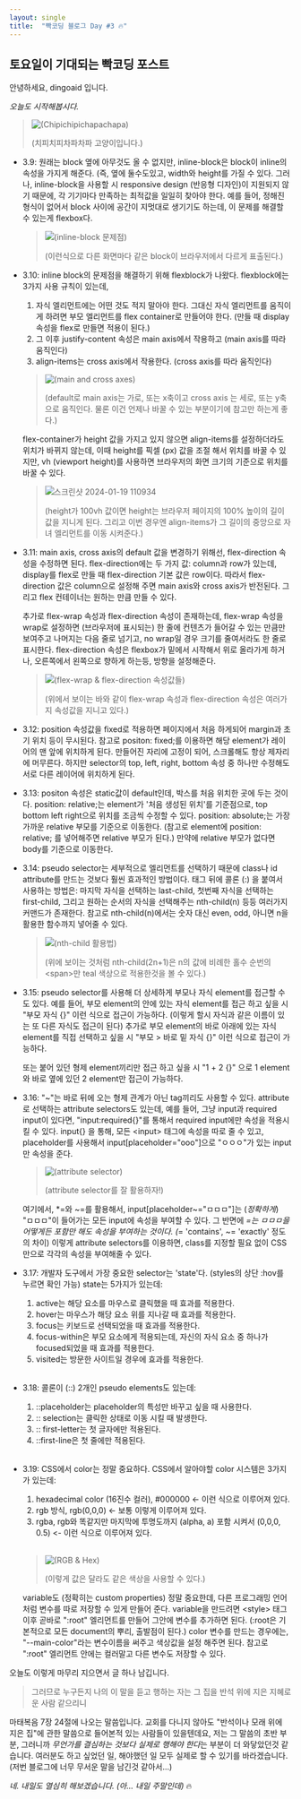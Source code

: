 ```yaml
---
layout: single
title:  "빡코딩 블로그 Day #3 🔥"
---
```


## 토요일이 기대되는 빡코딩 포스트

안녕하세요, dingoaid 입니다.

*오늘도 시작해봅시다.*

> ![(Chipichipichapachapa)](https://github.com/dingoaid/dingoaid.github.io/assets/107102476/c4185d17-afb1-4435-a9dc-03da78435576)
>
> (치피치피차파차파 고양이입니다.)

- 3.9: 원래는 block 옆에 아무것도 올 수 없지만, inline-block은 block이 inline의 속성을 가지게 해준다. (즉, 옆에 둘수도있고, width와 height를 가질 수 있다. 그러나, inline-block을 사용할 시 responsive design (반응형 디자인)이 지원되지 않기 때문에, 각 기기마다 만족하는 최적값을 일일히 찾아야 한다. 예를 들어, 정해진 형식이 없어서 block 사이에 공간이 지멋대로 생기기도 하는데, 이 문제를 해결할 수 있는게 flexbox다.

  > ![(inline-block 문제점)](https://github.com/dingoaid/dingoaid.github.io/assets/107102476/516cdd45-954d-49e1-9ca8-f9f4caf55bbc)
  >
  > (이런식으로 다른 화면마다 같은 block이 브라우저에서 다르게 표출된다.)

- 3.10: inline block의 문제점을 해결하기 위해 flexblock가 나왔다. flexblock에는 3가지 사용 규칙이 있는데,
    1. 자식 엘리먼트에는 어떤 것도 적지 말아야 한다. 그대신 자식 엘리먼트를 움직이게 하려면 부모 엘리먼트를 flex container로 만들어야 한다. (만들 때 display 속성을 flex로 만들면 적용이 된다.)
    2. 그 이후 justify-content 속성은 main axis에서 작용하고 (main axis를 따라 움직인다)
    3. align-items는 cross axis에서 작용한다. (cross axis를 따라 움직인다)

  >![(main and cross axes)](https://github.com/dingoaid/dingoaid.github.io/assets/107102476/a38dbf4f-5a10-48c3-a1b0-4f9cb8f3013e)
  >
  >(default로 main axis는 가로, 또는 x축이고 cross axis 는 세로, 또는 y축으로 움직인다. 물론 이건 언제나 바꿀 수 있는 부분이기에 참고만 하는게 좋다.)

  flex-container가 height 값을 가지고 있지 않으면 align-items를 설정하더라도 위치가 바뀌지 않는데, 이때 height를 픽셀 (px) 값을 조절 해서 위치를 바꿀 수 있지만, vh (viewport height)를 사용하면 브라우저의 화면 크기의 기준으로 위치를 바꿀 수 있다.

  >![스크린샷 2024-01-19 110934](https://github.com/dingoaid/dingoaid.github.io/assets/107102476/e00a6c1f-2f02-48c6-9aa2-d90353f264a0)
  >
  >(height가 100vh 값이면 height는 브라우저 페이지의 100% 높이의 길이 값을 지니게 된다. 그리고 이번 경우엔 align-items가 그 길이의 중앙으로 자녀 엘리먼트를 이동 시켜준다.)

- 3.11: main axis, cross axis의 default 값을 변경하기 위해선, flex-direction 속성을 수정하면 된다. flex-direction에는 두 가지 값: column과 row가 있는데, display를 flex로 만들 때 flex-direction 기본 값은 row이다. 따라서 flex-direction 값은 column으로 설정해 주면 main axis와 cross axis가 반전된다. 그리고 flex 컨테이너는 원하는 만큼 만들 수 있다.
  
  추가로 flex-wrap 속성과 flex-direction 속성이 존재하는데, flex-wrap 속성을 wrap로 설정하면 (브라우저에 표시되는) 한 줄에 컨텐츠가 들어갈 수 있는 만큼만 보여주고 나머지는 다음 줄로 넘기고, no wrap일 경우 크기를 줄여서라도 한 줄로 표시한다. flex-direction 속성은 flexbox가 밑에서 시작해서 위로 올라가게 하거나, 오른쪽에서 왼쪽으로 향하게 하는등, 방향을 설정해준다.

  >![(flex-wrap & flex-direction 속성값들)](https://github.com/dingoaid/dingoaid.github.io/assets/107102476/0307ba1a-568d-435c-9756-486889e2413c)
  >
  >(위에서 보이는 바와 같이 flex-wrap 속성과 flex-direction 속성은 여러가지 속성값을 지니고 있다.)

- 3.12: position 속성값을 fixed로 적용하면 페이지에서 처음 하게되어 margin과 초기 위치 등이 무시된다. 참고로 positon: fixed;를 이용하면 해당 element가 레이어의 맨 앞에 위치하게 된다. 만들어진 자리에 고정이 되어, 스크롤해도 항상 제자리에 머무른다. 하지만 selector의 top, left, right, bottom 속성 중 하나만 수정해도 서로 다른 레이어에 위치하게 된다.

- 3.13: positon 속성은 static값이 default인데, 박스를 처음 위치한 곳에 두는 것이다. position: relative;는 element가 '처음 생성된 위치'를 기준점으로, top bottom left right으로 위치를 조금씩 수정할 수 있다. position: absolute;는 가장 가까운 relative 부모를 기준으로 이동한다. (참고로 element에 position: relative; 를 넣어해주면 relative 부모가 된다.) 만약에 relative 부모가 없다면 body를 기준으로 이동한다.

- 3.14: pseudo selector는 세부적으로 엘리먼트를 선택하기 때문에 class나 id attribute를 만드는 것보다 훨씬 효과적인 방법이다. 태그 뒤에 콜론 (:) 을 붙여서 사용하는 방법은: 마지막 자식을 선택하는 last-child, 첫번째 자식을 선택하는 first-child, 그리고 원하는 순서의 자식을 선택해주는 nth-child(n) 등등 여러가지 커맨드가 존재한다. 참고로 nth-child(n)에서는 숫자 대신 even, odd, 아니면 n을 활용한 함수까지 넣어줄 수 있다.
  
  >![(nth-child 활용법)](https://github.com/dingoaid/dingoaid.github.io/assets/107102476/bd9ee30d-a118-438c-bb6a-c1188812f7a7)
  >
  >(위에 보이는 것처럼 nth-child(2n+1)은 n의 값에 비례한 홀수 순번의 \<span\>만 teal 색상으로 적용한것을 볼 수 있다.)

- 3.15: pseudo selector를 사용해 더 상세하게 부모나 자식 element를 접근할 수도 있다. 예를 들어, 부모 element의 안에 있는 자식 element를 접근 하고 싶을 시 "부모 자식 {}" 이런 식으로 접근이 가능하다. (이렇게 할시 자식과 같은 이름이 있는 또 다른 자식도 접근이 된다) 추가로 부모 element의 바로 아래에 있는 자식 element를 직접 선택하고 싶을 시 "부모 > 바로 밑 자식 {}" 이런 식으로 접근이 가능하다.

  또는 붙어 있던 형제 element끼리만 접근 하고 싶을 시 "1 + 2 {}" 으로 1 element와 바로 옆에 있던 2 element만 접근이 가능하다.

- 3.16: "~"는 바로 뒤에 오는 형제 관계가 아닌 tag끼리도 사용할 수 있다. attribute로 선택하는 attribute selectors도 있는데, 예를 들어, 그냥 input과 required input이 있다면, "input:required{}"를 통해서 required input에만 속성을 적용시킬 수 있다. input{} 을 통해, 모든 \<input\> 태그에 속성을 따로 줄 수 있고, placeholder를 사용해서 input[placeholder="ooo"]으로 "ㅇㅇㅇ"가 있는 input만 속성을 준다.
   
  >![(attribute selector)](https://github.com/dingoaid/dingoaid.github.io/assets/107102476/81dccd0e-93e5-4e7d-80ac-fa698eb0a380)
  >
  >(attribute selector를 잘 활용하자!)

  여기에서, *=와 \~=를 활용해서, input[placeholder~="ㅁㅁㅁ"]는 (*정확하게*) "ㅁㅁㅁ"이 들어가는 모든 input에 속성을 부여할 수 있다.
그 반면에 *=는 ㅁㅁㅁ을 어떻게든 포함만 해도 속성을 부여하는 것이다. (*= 'contains', ~= 'exactly' 정도의 차이) 이렇게 attribute selectors를 이용하면, class를 지정할 필요 없이 CSS만으로 각각의 속성을 부여해줄 수 있다.

- 3.17: 개발자 도구에서 가장 중요한 selector는 'state'다. (styles의 상단 :hov를 누르면 확인 가능) state는 5가지가 있는데:
  1. active는 해당 요소를 마우스로 클릭했을 때 효과를 적용한다.
  2. hover는 마우스가 해당 요소 위를 지나갈 때 효과를 적용한다.
  3. focus는 키보드로 선택되었을 때 효과를 적용한다.
  4. focus-within은 부모 요소에게 적용되는데, 자신의 자식 요소 중 하나가 focused되었을 때 효과를 적용한다.
  5. visited는 방문한 사이트일 경우에 효과를 적용한다.
   <br/>
   
- 3.18: 콜론이 (::) 2개인 pseudo elements도 있는데:
  1. ::placeholder는 placeholder의 특성만 바꾸고 싶을 때 사용한다.
  2. :: selection는 클릭한 상태로 이동 시킬 때 발생한다.
  3. :: first-letter는 첫 글자에만 적용된다.
  4. ::first-line은 첫 줄에만 적용된다.
   <br/>
   
-  3.19: CSS에서 color는 정말 중요하다. CSS에서 알아야할 color 시스템은 3가지가 있는데:
    1. hexadecimal color (16진수 컬러), #000000 <- 이런 식으로 이루어져 있다.
    2. rgb 방식, rgb(0,0,0) <- 보통 이렇게 이루어져 있다.
    3. rgba, rgb와 똑같지만 마지막에 투명도까지 (alpha, a) 포함 시켜서 (0,0,0, 0.5) <- 이런 식으로 이루어져 있다.
   <br/>
   
   > ![(RGB & Hex)](https://github.com/dingoaid/dingoaid.github.io/assets/107102476/aa528f8b-be53-4c2d-af8d-1c9c4bba8b2b)
   >
   > (이렇게 값은 달라도 같은 색상을 사용할 수 있다.)
   
   variable도 (정확히는 custom properties) 정말 중요한데, 다른 프로그래밍 언어처럼 변수를 따로 저장할 수 있게 만들어 준다. variable을 만드려면 \<style\> 태그 이후 곧바로 ":root" 엘리먼트를 만들어 그안에 변수를 추가하면 된다. (:root은 기본적으로 모든 document의 뿌리, 출발점이 된다.) color 변수를 만드는 경우에는, "--main-color"라는 변수이름을 써주고 색상값을 설정 해주면 된다. 참고로 ":root" 엘리먼트 안에는 컬러말고 다른 변수도 저장할 수 있다.

오늘도 이렇게 마무리 지으면서 글 하나 남깁니다.

> 그러므로 누구든지 나의 이 말을 듣고 행하는 자는 그 집을 반석 위에 지은 지혜로운 사람 같으리니

마태복음 7장 24절에 나오는 말씀입니다. 교회를 다니지 않아도 "반석이나 모래 위에 지은 집"에 관한 말씀으로 들어본적 있는 사람들이 있을텐데요, 저는 그 말씀의 초반 부분, 그러니까 *무언가를 결심하는 것보다 실제로 행해야 한다*는 부분이 더 와닿았던것 같습니다. 여러분도 하고 싶었던 일, 해야했던 일 모두 실제로 할 수 있기를 바라겠습니다. (저번 블로그에 너무 무서운 말을 남긴것 같아서...)

*네. 내일도 열심히 해보겠습니다. (아... 내일 주말인데)* 🔥
